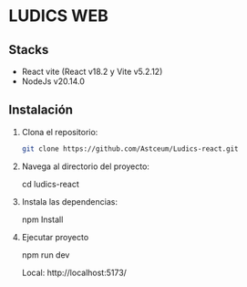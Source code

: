 # LUDICS WEB

## Stacks

- React vite (React v18.2 y Vite v5.2.12)
- NodeJs v20.14.0

## Instalación

1. Clona el repositorio:

   ```bash
   git clone https://github.com/Astceum/Ludics-react.git

2. Navega al directorio del proyecto:

    cd ludics-react

3. Instala las dependencias:

    npm Install

4. Ejecutar proyecto

    npm run dev

    Local:   http://localhost:5173/